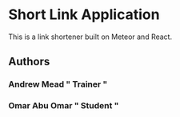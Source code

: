 # Short Link Application
This is a link shortener built on Meteor and React.
## Authors

### Andrew Mead " Trainer "
### Omar Abu Omar " Student "
